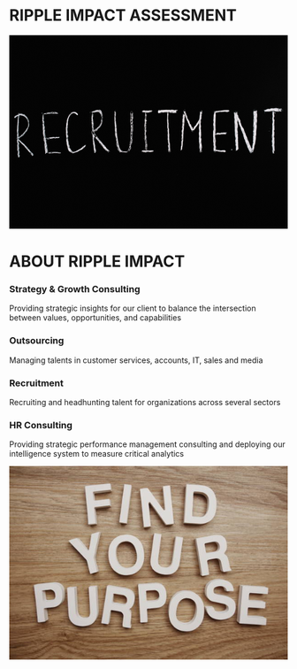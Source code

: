 # RIPPLE IMPACT ASSESSMENT

<img src="https://github.com/Innocentsax/FULL_STACK_PROJECTS/blob/main/Ripple_Impact/goal.jpg" height="350" width="1000">

#  ABOUT RIPPLE IMPACT 

### Strategy & Growth Consulting
Providing strategic insights for our client to balance the intersection between values, opportunities, and capabilities

### Outsourcing
Managing talents in customer services, accounts, IT, sales and media

### Recruitment
Recruiting and headhunting talent for organizations across several sectors

### HR Consulting
Providing strategic performance management consulting and deploying our intelligence system to measure critical analytics

<img src="https://github.com/Innocentsax/FULL_STACK_PROJECTS/blob/main/Ripple_Impact/Pimp-purpose.jpeg" height="350" width="1000">

